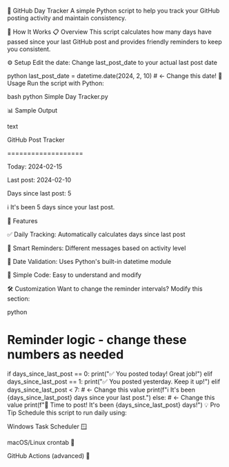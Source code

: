 📅 GitHub Day Tracker
A simple Python script to help you track your GitHub posting activity and maintain consistency.

🚀 How It Works
📋 Overview
This script calculates how many days have passed since your last GitHub post and provides friendly reminders to keep you consistent.

⚙️ Setup
Edit the date: Change last_post_date to your actual last post date

python
last_post_date = datetime.date(2024, 2, 10)  # ← Change this date!
🎯 Usage
Run the script with Python:

bash
python Simple Day Tracker.py

📊 Sample Output

text

GitHub Post Tracker

===================

Today: 2024-02-15

Last post: 2024-02-10

Days since last post: 5

ℹ️ It's been 5 days since your last post.

🎨 Features

✅ Daily Tracking: Automatically calculates days since last post

🔔 Smart Reminders: Different messages based on activity level

📅 Date Validation: Uses Python's built-in datetime module

🐍 Simple Code: Easy to understand and modify

🛠️ Customization
Want to change the reminder intervals? Modify this section:

python
# Reminder logic - change these numbers as needed
if days_since_last_post == 0:
    print("✅ You posted today! Great job!")
elif days_since_last_post == 1:
    print("✅ You posted yesterday. Keep it up!")
elif days_since_last_post < 7:  # ← Change this value
    print(f"ℹ️ It's been {days_since_last_post} days since your last post.")
else:  # ← Change this value
    print(f"🚨 Time to post! It's been {days_since_last_post} days!")
💡 Pro Tip
Schedule this script to run daily using:

Windows Task Scheduler 🪟

macOS/Linux crontab 🐧

GitHub Actions (advanced) 🤖
